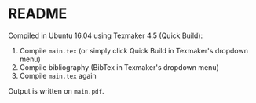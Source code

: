 # README

Compiled in Ubuntu 16.04 using Texmaker 4.5 (Quick Build):

1. Compile `main.tex` (or simply click Quick Build in Texmaker's dropdown menu)
2. Compile bibliography (BibTex in Texmaker's dropdown menu)
3. Compile `main.tex` again

Output is written on `main.pdf`.

